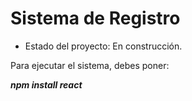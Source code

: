 <h1> Sistema de Registro</h1>

- Estado del proyecto: En construcción.

Para ejecutar el sistema, debes poner:

***npm install react***
